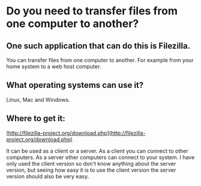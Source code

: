 # Do you need to transfer files from one computer to another?

## One such application that can do this is Filezilla.
 
You can transfer files from one computer to another.  For example from your home system to a web host computer.

## What operating systems can use it?  
Linux, Mac and Windows.

## Where to get it: 
[http://filezilla-project.org/download.php](http://filezilla-project.org/download.php)

It can be used as a client or a server.  As a client you can connect to other computers.  As a server other computers can connect to your system.  I have only used the client version so don't know anything about the server version, but seeing how easy it is to use the client version the server version should also be very easy.
 
